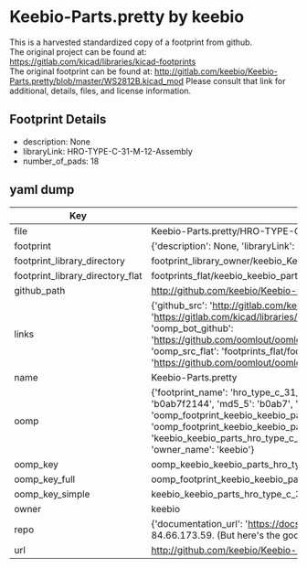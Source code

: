 # Keebio-Parts.pretty by keebio  
This is a harvested standardized copy of a footprint from github.  
The original project can be found at:  
https://gitlab.com/kicad/libraries/kicad-footprints  
The original footprint can be found at:
http://gitlab.com/keebio/Keebio-Parts.pretty/blob/master/WS2812B.kicad_mod
Please consult that link for additional, details, files, and license information.  
## Footprint Details
* description: None  
* libraryLink: HRO-TYPE-C-31-M-12-Assembly  
* number_of_pads: 18  
## yaml dump  
| Key | Value |  
| --- | --- |  
| file | Keebio-Parts.pretty/HRO-TYPE-C-31-M-12-Assembly.kicad_mod |  
| footprint | {'description': None, 'libraryLink': 'HRO-TYPE-C-31-M-12-Assembly', 'number_of_pads': 18} |  
| footprint_library_directory | footprint_library_owner/keebio_Keebio-Parts.pretty |  
| footprint_library_directory_flat | footprints_flat/keebio_keebio_parts_hro_type_c_31_m_12_assembly/working |  
| github_path | http://github.com/keebio/Keebio-Parts.pretty/blob/master/HRO-TYPE-C-31-M-12-Assembly.kicad_mod |  
| links | {'github_src': 'http://gitlab.com/keebio/Keebio-Parts.pretty/blob/master/WS2812B.kicad_mod', 'github_src_repo': 'https://gitlab.com/kicad/libraries/kicad-footprints', 'oomp_bot': 'footprints/keebio_keebio_parts_hro_type_c_31_m_12_assembly/working', 'oomp_bot_github': 'https://github.com/oomlout/oomlout_oomp_footprint_bot/tree/main/footprints/keebio_keebio_parts_hro_type_c_31_m_12_assembly/working', 'oomp_src_flat': 'footprints_flat/footprints_flat/keebio_keebio_parts_hro_type_c_31_m_12_assembly/working', 'oomp_src_flat_github': 'https://github.com/oomlout/oomlout_oomp_footprint_src/tree/main/footprints_flat/keebio_keebio_parts_hro_type_c_31_m_12_assembly/working'} |  
| name | Keebio-Parts.pretty |  
| oomp | {'footprint_name': 'hro_type_c_31_m_12_assembly', 'library_name': 'keebio_parts', 'md5': 'b0ab7f21442a1bb11d587f6b376ece95', 'md5_10': 'b0ab7f2144', 'md5_5': 'b0ab7', 'md5_6': 'b0ab7f', 'oomp_key': 'oomp_keebio_keebio_parts_hro_type_c_31_m_12_assembly', 'oomp_key_extra': 'oomp_footprint_keebio_keebio_parts_hro_type_c_31_m_12_assembly', 'oomp_key_full': 'oomp_footprint_keebio_keebio_parts_hro_type_c_31_m_12_assembly_b0ab7f', 'oomp_key_simple': 'keebio_keebio_parts_hro_type_c_31_m_12_assembly', 'original_filename': 'Keebio-Parts.pretty/HRO-TYPE-C-31-M-12-Assembly.kicad_mod', 'owner_name': 'keebio'} |  
| oomp_key | oomp_keebio_keebio_parts_hro_type_c_31_m_12_assembly |  
| oomp_key_full | oomp_footprint_keebio_keebio_parts_hro_type_c_31_m_12_assembly |  
| oomp_key_simple | keebio_keebio_parts_hro_type_c_31_m_12_assembly |  
| owner | keebio |  
| repo | {'documentation_url': 'https://docs.github.com/rest/overview/resources-in-the-rest-api#rate-limiting', 'message': "API rate limit exceeded for 84.66.173.59. (But here's the good news: Authenticated requests get a higher rate limit. Check out the documentation for more details.)"} |  
| url | http://github.com/keebio/Keebio-Parts.pretty |  


